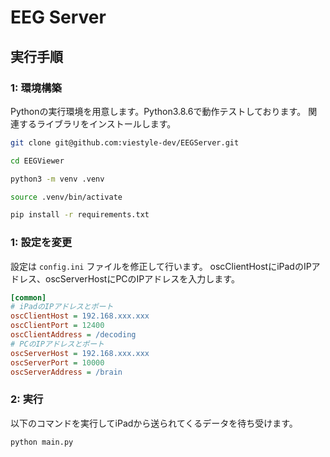 # EEG Server

## 実行手順

### 1: 環境構築
Pythonの実行環境を用意します。Python3.8.6で動作テストしております。
関連するライブラリをインストールします。

```.sh
git clone git@github.com:viestyle-dev/EEGServer.git

cd EEGViewer

python3 -m venv .venv

source .venv/bin/activate

pip install -r requirements.txt
```

### 1: 設定を変更
設定は `config.ini` ファイルを修正して行います。
oscClientHostにiPadのIPアドレス、oscServerHostにPCのIPアドレスを入力します。

```.ini
[common]
# iPadのIPアドレスとポート
oscClientHost = 192.168.xxx.xxx
oscClientPort = 12400
oscClientAddress = /decoding
# PCのIPアドレスとポート
oscServerHost = 192.168.xxx.xxx
oscServerPort = 10000
oscServerAddress = /brain
```

### 2: 実行
以下のコマンドを実行してiPadから送られてくるデータを待ち受けます。

```.sh
python main.py
```
